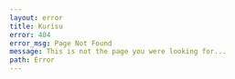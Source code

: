 ```yaml
---
layout: error
title: Kurisu
error: 404
error_msg: Page Not Found
message: This is not the page you were looking for...
path: Error
---
```

